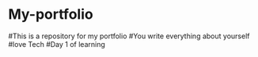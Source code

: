 # My-portfolio
#This is a repository for my portfolio
#You write everything about yourself
#love Tech
#Day 1 of learning 
